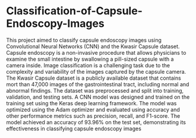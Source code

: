 # Classification-of-Capsule-Endoscopy-Images
This project aimed to classify capsule endoscopy images using 
Convolutional Neural Networks (CNN) and the Kwasir Capsule dataset. 
Capsule endoscopy is a non-invasive procedure that allows physicians to 
examine the small intestine by swallowing a pill-sized capsule with a camera 
inside. Image classification is a challenging task due to the complexity and 
variability of the images captured by the capsule camera.
The Kwasir Capsule dataset is a publicly available dataset that contains mort 
than 47,000 images of the gastrointestinal tract, including normal and 
abnormal findings. The dataset was preprocessed and split into training, 
validation, and testing sets.
A CNN model was designed and trained on the training set using the Keras 
deep learning framework. The model was optimized using the Adam 
optimizer and evaluated using accuracy and other performance metrics such 
as precision, recall, and F1-score. The model achieved an accuracy of 
93.96% on the test set, demonstrating its effectiveness in classifying capsule 
endoscopy images
